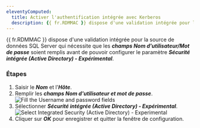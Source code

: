 ```yaml
---
eleventyComputed:
  title: Activer l'authentification intégrée avec Kerberos
  description: {{ fr.RDMMAC }} dispose d'une validation intégrée pour la source de données SQL Server qui nécessite que les champs Nom d'utilisateur/Mot de passe contiennent des informations.
---
```

{{ fr.RDMMAC }} dispose d'une validation intégrée pour la source de données SQL Server qui nécessite que les ***champs Nom d'utilisateur/Mot de passe*** soient remplis avant de pouvoir configurer le paramètre ***Sécurité intégrée (Active Directory) - Expérimental***.

### Étapes

1. Saisir le ***Nom*** et l'***Hôte***.
1. Remplir les ***champs Nom d'utilisateur et mot de passe***.
![Fill the Username and password fields](https://cdnweb.devolutions.net/docs/RDMM6002_2024_2.png)
1. Sélectionner ***Sécurité intégrée (Active Directory) - Expérimental***.
![Select Integrated Security (Active Directory) - Experimental](https://cdnweb.devolutions.net/docs/RDMM6003_2024_2.png)
1. Cliquer sur ***OK*** pour enregistrer et quitter la fenêtre de configuration.